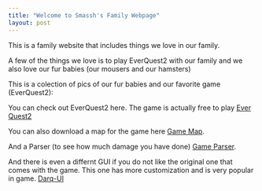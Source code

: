 ```yaml
---
title: "Welcome to Smassh's Family Webpage"
layout: post
---
```


This is a family website that includes things we love in our family.


A few of the things we love is to play EverQuest2 with our family and we also love our fur babies (our mousers and our hamsters)

This is a colection of pics of our fur babies and our favorite game (EverQuest2):


You can check out EverQuest2 here. The game is actually free to play  [Ever Quest2][ever-quest] 

You can also download a map for the game here  [Game Map][game-map].

And a Parser (to see how much damage you have done) [Game Parser][game-parser].

And there is even a differnt GUI if you do not like the original one that comes with the game.  This one has more customization and is very popular in game. [Darq-UI][darq-ui]

[ever-quest]: https://www.everquest2.com/home
[game-map]:   https://maps.eq2interface.com/index.php?action=download
[game-parser]: https://advancedcombattracker.com/download.php
[darq-ui]: https://eq2interface.com/downloads/info4997-DarqUIUnified.html
